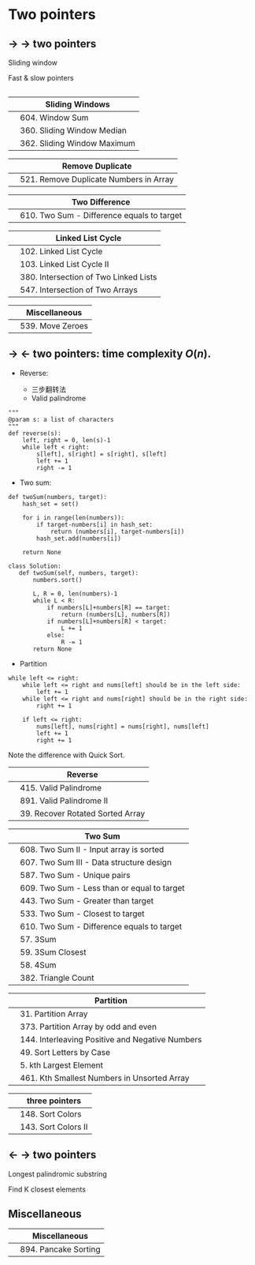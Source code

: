 # Two pointers

## -> -> two pointers

Sliding window

Fast & slow pointers

```

```

|  | **Sliding Windows** |
|--|--|
|  | 604. Window Sum |
|  | 360. Sliding Window Median |
|  | 362. Sliding Window Maximum |

|  | **Remove Duplicate** |
|--|--|
|  | 521. Remove Duplicate Numbers in Array |

|  | **Two Difference** |
|--|--|
|  | 610. Two Sum - Difference equals to target |

|  | **Linked List Cycle** |
|--|--|
|  | 102. Linked List Cycle |
|  | 103. Linked List Cycle II |
|  | 380. Intersection of Two Linked Lists |
|  | 547. Intersection of Two Arrays |


|  |  **Miscellaneous** |
|--|--|
|  | 539. Move Zeroes |



## -> <- two pointers: time complexity $O(n)$.

-  Reverse:

   - 三步翻转法
   - Valid palindrome
   
```
"""
@param s: a list of characters
"""
def reverse(s):
    left, right = 0, len(s)-1
    while left < right:
        s[left], s[right] = s[right], s[left]
        left += 1
        right -= 1
```

-  Two sum: 
```
def twoSum(numbers, target):
    hash_set = set()
    
    for i in range(len(numbers)):
        if target-numbers[i] in hash_set:
            return (numbers[i], target-numbers[i])
        hash_set.add(numbers[i])

    return None
 ```
 
 ```
 class Solution:
    def twoSum(self, numbers, target):
        numbers.sort()

        L, R = 0, len(numbers)-1
        while L < R:
            if numbers[L]+numbers[R] == target:
                return (numbers[L], numbers[R])
            if numbers[L]+numbers[R] < target:
                L += 1
            else:
                R -= 1
        return None
  ```
 


-  Partition

```
while left <= right:
    while left <= right and nums[left] should be in the left side:
        left += 1
    while left <= right and nums[right] should be in the right side:
        right += 1
    
    if left <= right:
        nums[left], nums[right] = nums[right], nums[left]
        left += 1
        right += 1
```
Note the difference with Quick Sort.




|  |  **Reverse**|
|--|--|
|  | 415. Valid Palindrome |
|  | 891. Valid Palindrome II |
|  | 39. Recover Rotated Sorted Array | 

|  |  **Two Sum**|
|--|--|
|  | 608. Two Sum II - Input array is sorted |
|  | 607. Two Sum III - Data structure design|
|  | 587. Two Sum - Unique pairs | 
|  | 609. Two Sum - Less than or equal to target |
|  | 443. Two Sum - Greater than target |
|  | 533. Two Sum - Closest to target|
|  | 610. Two Sum - Difference equals to target |
|  | 57. 3Sum |
|  | 59. 3Sum Closest |
|  | 58. 4Sum |
|  | 382. Triangle Count |


|  |  **Partition** |
|--|--|
|  | 31. Partition Array |
|  | 373. Partition Array by odd and even |
|  | 144. Interleaving Positive and Negative Numbers |
|  | 49. Sort Letters by Case |
|  | 5. kth Largest Element |
|  | 461. Kth Smallest Numbers in Unsorted  Array |

|  | **three pointers** |
|--|--|
|  | 148. Sort Colors |
|  | 143. Sort Colors II |




## <- -> two pointers

Longest palindromic substring

Find K closest elements

## Miscellaneous

|  |  **Miscellaneous** |
|--|--|
|  | 894. Pancake Sorting | 

